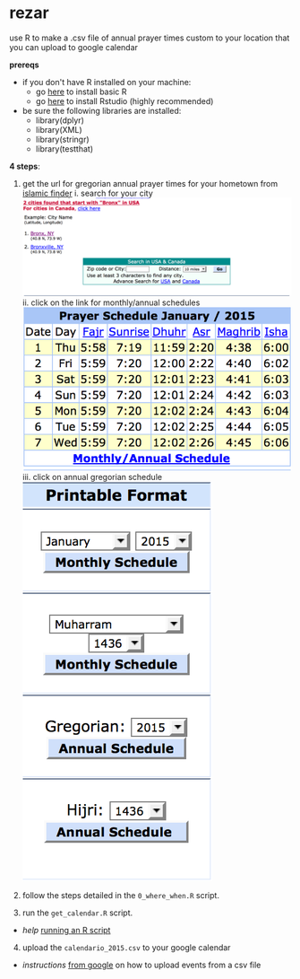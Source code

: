 rezar
=====

use R to make a .csv file of annual prayer times custom to your location that you can upload to google calendar

**prereqs**
  - if you don't have R installed on your machine:
    - go [here](http://cran.rstudio.com/) to install basic R
    - go [here](http://www.rstudio.com/products/rstudio/download/) to install Rstudio (highly recommended) 
  - be sure the following libraries are installed: 
    - library(dplyr)
    - library(XML)
    - library(stringr)
    - library(testthat)

**4 steps**:

1) get the url for gregorian annual prayer times for your hometown from [islamic finder](http://islamicfinder.org/)
  i. search for your city
  ![alt tag](https://github.com/schafik/rezar/blob/master/photos/city.png)
  ii. click on the link for monthly/annual schedules
  ![alt tag](https://github.com/schafik/rezar/blob/master/photos/monthly.png)
  iii. click on annual gregorian schedule
  ![alt tag](https://github.com/schafik/rezar/blob/master/photos/annual.png)

2) follow the steps detailed in the `0_where_when.R` script.

3) run the `get_calendar.R` script.
  - *help* [running an R script](http://www.dummies.com/how-to/content/how-to-source-a-script-in-r.html)

4) upload the `calendario_2015.csv` to your google calendar
  - *instructions* [from google](https://support.google.com/calendar/answer/37118?hl=en) on how to upload events from a csv file 
